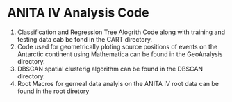 # ANITA IV Analysis Code

1. Classification and Regression Tree Alogrith Code along with training and testing data cab be fond in the CART directory.
2. Code used for geometrically ploting source positions of events on the Antarctic continent using Mathematica can be found in the GeoAnalysis directory.
3. DBSCAN spatial clusterig algorithm can be found in the DBSCAN directory.
4. Root Macros for gerneal data analyis on the ANITA IV root data can be found in the root diretory 
